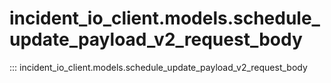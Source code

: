 # incident_io_client.models.schedule_update_payload_v2_request_body

::: incident_io_client.models.schedule_update_payload_v2_request_body
